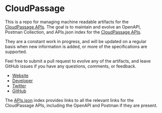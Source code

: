 # CloudPassageThis is a repo for managing machine readable artifacts for the [CloudPassage APIs](http://cloudpassage.com/). The goal is to maintain and evolve an OpenAPI, Postman Collection, and APIs.json index for the [CloudPassage APIs](http://cloudpassage.com/).They are a constant work in progress, and will be updated on a regular basis when new information is added, or more of the specifications are supported.Feel free to submit a pull request to evolve any of the artifacts, and leave GitHub issues if you have any questions, comments, or feedback.- [Website](http://cloudpassage.com/)- [Developer](http://cloudpassage.com/)- [Twitter](https://twitter.com/cloudpassage)- [GitHub](https://github.com/cloudpassage)The [APIs.json](https://github.com/api-evangelist/cloudpassage/blob/master/apis.json) index provides links to all the relevant links for the CloudPassage APIs, including the OpenAPI and Postman if they are present.